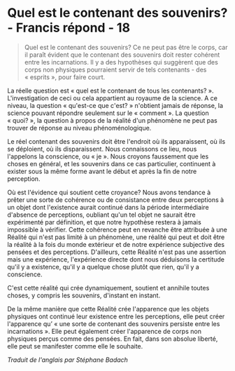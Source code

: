 # Quel est le contenant des souvenirs? - Francis répond - 18

>Quel est le contenant des souvenirs? Ce ne peut pas être le corps, car il paraît évident que le contenant des souvenirs doit rester cohérent entre les incarnations. Il y a des hypothèses qui suggèrent que des corps non physiques pourraient servir de tels contenants - des « esprits », pour faire court.

La réelle question est « quel est le contenant de tous les contenants? ». L'investigation de ceci ou cela appartient au royaume de la science. A ce niveau, la question « qu'est-ce que c'est? » n'obtient jamais de réponse, la science pouvant répondre seulement sur le « comment ». La question « quoi? », la question à propos de la réalité d'un phénomène ne peut pas trouver de réponse au niveau phénoménologique.

Le réel contenant des souvenirs doit être l'endroit où ils apparaissent, où ils se déploient, où ils disparaissent. Nous connaissons ce lieu, nous l'appelons la conscience, ou « je ». Nous croyons faussement que les choses en général, et les souvenirs dans ce cas particulier, continuent à exister sous la même forme avant le début et après la fin de notre perception.

Où est l'évidence qui soutient cette croyance? Nous avons tendance à prêter une sorte de cohérence ou de consistance entre deux perceptions à un objet dont l'existence aurait continué dans la période intermédiaire d'absence de perceptions, oubliant qu'un tel objet ne saurait être expérimenté par définition, et que notre hypothèse restera à jamais impossible à vérifier. Cette cohérence peut en revanche être attribuée à une Réalité qui n'est pas limité à un phénomène, une réalité qui peut et doit être la réalité à la fois du monde extérieur et de notre expérience subjective des pensées et des perceptions. D'ailleurs, cette Réalité n'est pas une assertion mais une expérience, l'expérience directe dont nous déduisons la certitude qu'il y a existence, qu'il y a quelque chose plutôt que rien, qu'il y a conscience.

C'est cette réalité qui crée dynamiquement, soutient et annihile toutes choses, y compris les souvenirs, d'instant en instant.

De la même manière que cette Réalité crée l'apparence que les objets physiques ont continué leur existence entre les perceptions, elle peut créer l'apparence qu’ « une sorte de contenant des souvenirs persiste entre les incarnations ». Elle peut également créer l'apparence de corps non physiques perçus comme des pensées. En fait, dans son absolue liberté, elle peut se manifester comme elle le souhaite.

_Traduit de l'anglais par Stéphane Badach_


